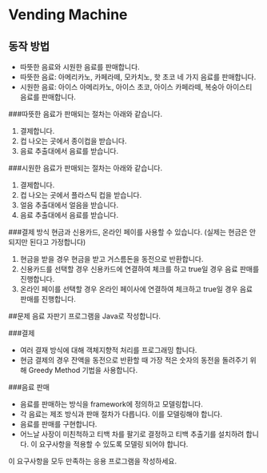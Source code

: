 # Vending Machine


## 동작 방법
- 따뜻한 음료와 시원한 음료를 판매합니다.
- 따뜻한 음료: 아메리카노, 카페라떼, 모카치노, 핫 초코 네 가지 음료를 판매합니다.
- 시원한 음료: 아이스 아메리카노, 아이스 초코, 아이스 카페라떼, 복숭아 아이스티 음료를 판매합니다.

###따뜻한 음료가 판매되는 절차는 아래와 같습니다.
1. 결제합니다.
2. 컵 나오는 곳에서 종이컵을 받습니다.
3. 음료 추출대에서 음료를 받습니다.

###시원한 음료가 판매되는 절차는 아래와 같습니다.
1. 결제합니다.
2. 컵 나오는 곳에서 플라스틱 컵을 받습니다.
3. 얼음 추출대에서 얼음을 받습니다.
3. 음료 추출대에서 음료를 받습니다.

###결제 방식
현금과 신용카드, 온라인 페이를 사용할 수 있습니다. (실제는 현금은 안되지만 된다고 가정합니다)
1. 현금을 받을 경우 현금을 받고 거스름돈을 동전으로 반환합니다.
2. 신용카드를 선택할 경우 신용카드에 연결하여 체크를 하고 true일 경우 음료 판매를 진행합니다.
3. 온라인 페이를 선택할 경우 온라인 페이사에 연결하여 체크하고 true일 경우 음료 판매를 진행합니다.

##문제
음료 자판기 프로그램을 Java로 작성합니다.

###결제
- 여러 결재 방식에 대해 객체지향적 처리를 프로그래밍 합니다.
- 현금 결제의 경우 잔액을 동전으로 반환할 때 가장 적은 숫자의 동전을 돌려주기 위해 Greedy Method 기법을 사용합니다.

###음료 판매
- 음료를 판매하는 방식을 framework에 정의하고 모델링합니다.
- 각 음료는 제조 방식과 판매 절차가 다릅니다. 이를 모델링해야 합니다.
- 음료를 판매를 구현합니다.
- 어느날 사장이 미친척하고 티백 차를 팔기로 결정하고 티백 추출기를 설치하려 합니다. 이 요구사항을 적용할 수 있도록 모델링 되어야 합니다.

이 요구사항을 모두 만족하는 응용 프로그램을 작성하세요.

